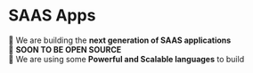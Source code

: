 # SAAS Apps

🌱 We are building the **next generation of SAAS applications**  
📢 **SOON TO BE OPEN SOURCE**  
🤝 We are using some **Powerful and Scalable languages** to build  
